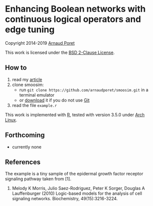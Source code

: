 # Enhancing Boolean networks with continuous logical operators and edge tuning
Copyright 2014-2019 [Arnaud Poret](https://github.com/arnaudporet)

This work is licensed under the [BSD 2-Clause License](https://raw.githubusercontent.com/arnaudporet/smoosim/master/license.txt).

## How to

1. read my [article](https://arxiv.org/abs/1407.1135)
2. clone smoosim:
    * run `git clone https://github.com/arnaudporet/smoosim.git` in a terminal emulator
    * or [download](https://github.com/arnaudporet/smoosim/archive/master.zip) it if you do not use [Git](https://git-scm.com)
3. read the file `example.r`

This work is implemented with [R](https://www.r-project.org), tested with version 3.5.0 under [Arch Linux](https://www.archlinux.org).

## Forthcoming

* currently none

## References

The example is a tiny sample of the epidermal growth factor receptor signaling pathway taken from [1].

1. Melody K Morris, Julio Saez-Rodriguez, Peter K Sorger, Douglas A Lauffenburger (2010) Logic-based models for the analysis of cell signaling networks. Biochemistry, 49(15):3216-3224.
